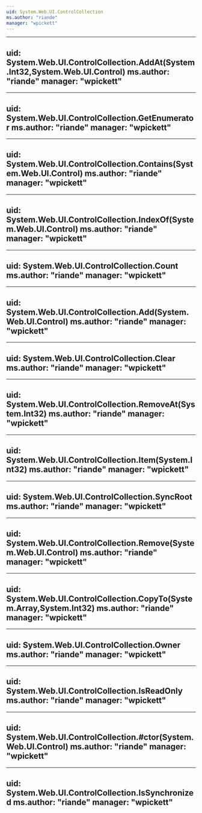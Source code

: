 ```yaml
---
uid: System.Web.UI.ControlCollection
ms.author: "riande"
manager: "wpickett"
---
```


---
uid: System.Web.UI.ControlCollection.AddAt(System.Int32,System.Web.UI.Control)
ms.author: "riande"
manager: "wpickett"
---

---
uid: System.Web.UI.ControlCollection.GetEnumerator
ms.author: "riande"
manager: "wpickett"
---

---
uid: System.Web.UI.ControlCollection.Contains(System.Web.UI.Control)
ms.author: "riande"
manager: "wpickett"
---

---
uid: System.Web.UI.ControlCollection.IndexOf(System.Web.UI.Control)
ms.author: "riande"
manager: "wpickett"
---

---
uid: System.Web.UI.ControlCollection.Count
ms.author: "riande"
manager: "wpickett"
---

---
uid: System.Web.UI.ControlCollection.Add(System.Web.UI.Control)
ms.author: "riande"
manager: "wpickett"
---

---
uid: System.Web.UI.ControlCollection.Clear
ms.author: "riande"
manager: "wpickett"
---

---
uid: System.Web.UI.ControlCollection.RemoveAt(System.Int32)
ms.author: "riande"
manager: "wpickett"
---

---
uid: System.Web.UI.ControlCollection.Item(System.Int32)
ms.author: "riande"
manager: "wpickett"
---

---
uid: System.Web.UI.ControlCollection.SyncRoot
ms.author: "riande"
manager: "wpickett"
---

---
uid: System.Web.UI.ControlCollection.Remove(System.Web.UI.Control)
ms.author: "riande"
manager: "wpickett"
---

---
uid: System.Web.UI.ControlCollection.CopyTo(System.Array,System.Int32)
ms.author: "riande"
manager: "wpickett"
---

---
uid: System.Web.UI.ControlCollection.Owner
ms.author: "riande"
manager: "wpickett"
---

---
uid: System.Web.UI.ControlCollection.IsReadOnly
ms.author: "riande"
manager: "wpickett"
---

---
uid: System.Web.UI.ControlCollection.#ctor(System.Web.UI.Control)
ms.author: "riande"
manager: "wpickett"
---

---
uid: System.Web.UI.ControlCollection.IsSynchronized
ms.author: "riande"
manager: "wpickett"
---
